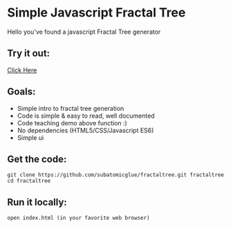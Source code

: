 # Simple Javascript Fractal Tree

Hello you've found a javascript Fractal Tree generator

## Try it out:

[Click Here](http://htmlpreview.github.io/?https://raw.githubusercontent.com/subatomicglue/drummachine/master/index.html)

## Goals:
 - Simple intro to fractal tree generation
 - Code is simple & easy to read, well documented
 - Code teaching demo above function :)
 - No dependencies (HTML5/CSS/Javascript ES6)
 - Simple ui

## Get the code:
```
git clone https://github.com/subatomicglue/fractaltree.git fractaltree
cd fractaltree
```

## Run it locally:
```
open index.html (in your favorite web browser)
```



